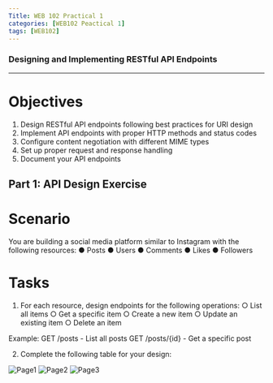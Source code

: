 ```yaml
---
Title: WEB 102 Practical 1
categories: [WEB102 Peactical 1]
tags: [WEB102]
---
```


### Designing and Implementing RESTful API Endpoints
---- 

# Objectives
1. Design RESTful API endpoints following best practices for URI design
2. Implement API endpoints with proper HTTP methods and status codes
3. Configure content negotiation with different MIME types
4. Set up proper request and response handling
5. Document your API endpoints

## Part 1: API Design Exercise

# Scenario
You are building a social media platform similar to Instagram with the following resources:
● Posts
● Users
● Comments
● Likes
● Followers

# Tasks
1. For each resource, design endpoints for the following operations:
○ List all items
○ Get a specific item
○ Create a new item
○ Update an existing item
○ Delete an item

Example:
GET /posts - List all posts
GET /posts/{id} - Get a specific post

2. Complete the following table for your design:

![Page1](../Practical1_ApiDesign_Implementation/Images/Page1.jpeg)
![Page2](../Practical1_ApiDesign_Implementation/Images/Page2.jpeg)
![Page3](../Practical1_ApiDesign_Implementation/Images/Page3.jpeg)